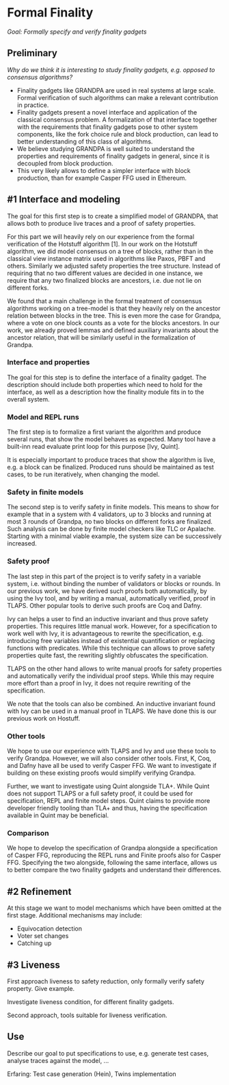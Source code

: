 # Formal Finality

*Goal: Formally specify and verify finality gadgets*

## Preliminary

*Why do we think it is interesting to study finality gadgets, e.g. opposed to consensus algorithms?*

- Finality gadgets like GRANDPA are used in real systems at large scale. Formal verification of such algorithms can make a relevant contribution in practice.
- Finality gadgets present a novel interface and application of the classical consensus problem. 
A formalization of that interface together with the requirements that finality gadgets pose to other system components, like the fork choice rule and block production, can lead to better understanding of this class of algorithms.
- We believe studying GRANDPA is well suited to understand the properties and requirements of finality gadgets in general, since it is decoupled from block production. 
- This very likely allows to define a simpler interface with block production, than for example Casper FFG used in Ethereum.


## #1 Interface and modeling 

The goal for this first step is to create a simplified model of GRANDPA, that allows both to produce live traces and a proof of safety properties.


For this part we will heavily rely on our experience from the formal verification of the Hotstuff algorithm [1].
In our work on the Hotstuff algorithm, we did model consensus on a tree of blocks, rather than in the classical view instance matrix used in algorithms like Paxos, PBFT and others. 
Similarly we adjusted safety properties the tree structure. 
Instead of requiring that no two different values are decided in one instance, we require that any two finalized blocks are ancestors, i.e. due not lie on different forks.

We found that a main challenge in the formal treatment of consensus algorithms working on a tree-model is that they heavily rely on the ancestor relation between blocks in the tree. 
This is even more the case for Grandpa, where a vote on one block counts as a vote for the blocks ancestors. 
In our work, we already proved lemmas and defined auxiliary invariants about the ancestor relation, that will be similarly useful in the formalization of Grandpa.


### Interface and properties

The goal for this step is to define the interface of a finality gadget.
The description should include both properties which need to hold for the interface, as well as a description how the finality module fits in to the overall system.

### Model and REPL runs

The first step is to formalize a first variant the algorithm and produce several runs, that show the model behaves as expected. 
Many tool have a built-inn read evaluate print loop for this purpose [Ivy, Quint].

It is especially important to produce traces that show the algorithm is live, e.g. a block can be finalized. 
Produced runs should be maintained as test cases, to be run iteratively, when changing the model.

### Safety in finite models

The second step is to verify safety in finite models. 
This means to show for example that in a system with 4 validators, up to 3 blocks and running at most 3 rounds of Grandpa, no two blocks on different forks are finalized. 
Such analysis can be done by finite model checkers like TLC or Apalache.
Starting with a minimal viable example, the system size can be successively increased.

### Safety proof

The last step in this part of the project is to verify safety in a variable system, i.e. without binding the number of validators or blocks or rounds.
In our previous work, we have derived such proofs both automatically, by using the Ivy tool, and by writing a manual, automatically verified, proof in TLAPS.
Other popular tools to derive such proofs are Coq and Dafny.

Ivy can helps a user to find an inductive invariant and thus prove safety properties. 
This requires little manual work. 
However, for a specification to work well with Ivy, it is advantageous to rewrite the specification, e.g. introducing free variables instead of existential quantification or replacing functions with predicates.
While this technique can allows to prove safety properties quite fast, the rewriting slightly obfuscates the specification.

TLAPS on the other hand allows to write manual proofs for safety properties and automatically verify the individual proof steps.
While this may require more effort than a proof in Ivy, it does not require rewriting of the specification.

We note that the tools can also be combined. An inductive invariant found with Ivy can be used in a manual proof in TLAPS. 
We have done this is our previous work on Hostuff.

### Other tools

We hope to use our experience with TLAPS and Ivy and use these tools to verify Grandpa.
However, we will also consider other tools.
First, K, Coq, and Dafny have all be used to verify Casper FFG. 
We want to investigate if building on these existing proofs would simplify verifying Grandpa.

Further, we want to investigate using Quint alongside TLA+. 
While Quint does not support TLAPS or a full safety proof, it could be used for specification, REPL and finite model steps. 
Quint claims to provide more developer friendly tooling than TLA+ and thus, having the specification available in Quint may be beneficial.

### Comparison

We hope to develop the specification of Grandpa alongside a specification of Casper FFG, reproducing the REPL runs and Finite proofs also for Casper FFG. 
Specifying the two alongside, following the same interface, allows us to better compare the two finality gadgets and understand their differences.

## #2 Refinement

At this stage we want to model mechanisms which have been omitted at the first stage. 
Additional mechanisms may include:
- Equivocation detection
- Voter set changes
- Catching up

## #3 Liveness

First approach liveness to safety reduction, only formally verify safety property.
Give example.

Investigate liveness condition, for different finality gadgets.

Second approach, tools suitable for liveness verification.

## Use

Describe our goal to put specifications to use, e.g. generate test cases, analyse traces against the model, ...

Erfaring: Test case generation (Hein), Twins implementation